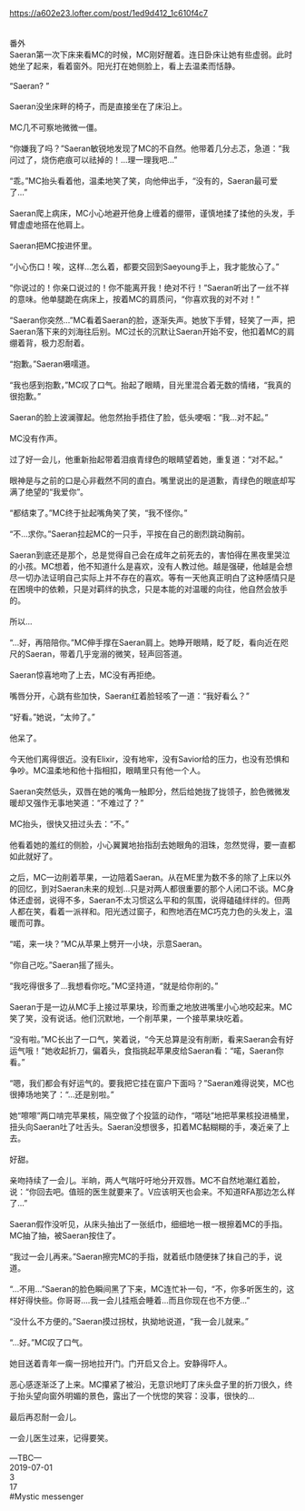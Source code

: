 https://a602e23.lofter.com/post/1ed9d412_1c610f4c7<br/>
<br/>
<br/>
番外<br/>
Saeran第一次下床来看MC的时候，MC刚好醒着。连日卧床让她有些虚弱。此时她坐了起来，看着窗外。阳光打在她侧脸上，看上去温柔而恬静。 <br/>
 <br/>
“Saeran? ” <br/>
 <br/>
Saeran没坐床畔的椅子，而是直接坐在了床沿上。 <br/>
 <br/>
MC几不可察地微微一僵。 <br/>
 <br/>
“你嫌我了吗？”Saeran敏锐地发现了MC的不自然。他带着几分忐忑，急道：“我问过了，烧伤疤痕可以祛掉的！...理一理我吧...” <br/>
 <br/>
“乖。”MC抬头看着他，温柔地笑了笑，向他伸出手，“没有的，Saeran最可爱了...” <br/>
 <br/>
Saeran爬上病床，MC小心地避开他身上缠着的绷带，谨慎地揉了揉他的头发，手臂虚虚地搭在他肩上。 <br/>
 <br/>
Saeran把MC按进怀里。 <br/>
 <br/>
“小心伤口！唉，这样...怎么着，都要交回到Saeyoung手上，我才能放心了。” <br/>
 <br/>
“你说过的！你亲口说过的！你不能离开我！绝对不行！”Saeran听出了一丝不祥的意味。他单腿跪在病床上，按着MC的肩质问，“你喜欢我的对不对！” <br/>
 <br/>
“Saeran你突然...”MC看着Saeran的脸，逐渐失声。她放下手臂，轻笑了一声，把Saeran落下来的刘海往后别。MC过长的沉默让Saeran开始不安，他扣着MC的肩绷着背，极力忍耐着。 <br/>
 <br/>
“抱歉。”Saeran嗫嚅道。 <br/>
 <br/>
“我也感到抱歉，”MC叹了口气。抬起了眼睛，目光里混合着无数的情绪，“我真的很抱歉。” <br/>
 <br/>
Saeran的脸上波澜骤起。他忽然抬手捂住了脸，低头哽咽：“我...对不起。” <br/>
 <br/>
MC没有作声。 <br/>
 <br/>
过了好一会儿，他重新抬起带着泪痕青绿色的眼睛望着她，重复道：“对不起。” <br/>
 <br/>
眼神是与之前的口是心非截然不同的直白。嘴里说出的是道歉，青绿色的眼底却写满了绝望的“我爱你”。 <br/>
 <br/>
“都结束了。”MC终于扯起嘴角笑了笑，“我不怪你。” <br/>
 <br/>
“不...求你。”Saeran拉起MC的一只手，平按在自己的剧烈跳动胸前。 <br/>
 <br/>
Saeran到底还是那个，总是觉得自己会在成年之前死去的，害怕得在黑夜里哭泣的小孩。MC想着，他不知道什么是喜欢，没有人教过他。越是强硬，他越是会想尽一切办法证明自己实际上并不存在的喜欢。等有一天他真正明白了这种感情只是在困境中的依赖，只是对羁绊的执念，只是本能的对温暖的向往，他自然会放手的。 <br/>
 <br/>
所以... <br/>
 <br/>
“...好，再陪陪你。”MC伸手撑在Saeran肩上。她睁开眼睛，眨了眨，看向近在咫尺的Saeran，带着几乎宠溺的微笑，轻声回答道。 <br/>
 <br/>
Saeran惊喜地吻了上去，MC没有再拒绝。 <br/>
 <br/>
嘴唇分开，心跳有些加快，Saeran红着脸轻咳了一道：“我好看么？” <br/>
 <br/>
“好看。”她说，“太帅了。” <br/>
 <br/>
他呆了。 <br/>
 <br/>
今天他们离得很近。没有Elixir，没有地牢，没有Savior给的压力，也没有恐惧和争吵。MC温柔地和他十指相扣，眼睛里只有他一个人。 <br/>
 <br/>
Saeran突然低头，双唇在她的嘴角一触即分，然后给她拢了拢领子，脸色微微发暖却又强作无事地笑道：“不难过了？” <br/>
 <br/>
MC抬头，很快又扭过头去：“不。” <br/>
 <br/>
他看着她的羞红的侧脸，小心翼翼地抬指刮去她眼角的泪珠，忽然觉得，要一直都如此就好了。 <br/>
 <br/>
之后，MC一边削着苹果，一边陪着Saeran。从在ME里为数不多的除了上床以外的回忆，到对Saeran未来的规划...只是对两人都很重要的那个人闭口不谈。MC身体还虚弱，说得不多，Saeran不太习惯这么平和的氛围，说得磕磕绊绊的。但两人都在笑，看着一派祥和。阳光透过窗子，和煦地洒在MC巧克力色的头发上，温暖而可靠。 <br/>
 <br/>
“喏，来一块？”MC从苹果上劈开一小块，示意Saeran。 <br/>
 <br/>
“你自己吃。”Saeran摇了摇头。 <br/>
 <br/>
“我吃得很多了...我想看你吃。”MC坚持道，“就是给你削的。” <br/>
 <br/>
Saeran于是一边从MC手上接过苹果块，珍而重之地放进嘴里小心地咬起来。MC笑了笑，没有说话。他们沉默地，一个削苹果，一个接苹果块吃着。 <br/>
 <br/>
“没有啦。”MC长出了一口气，笑着说，“今天总算是没有削断，看来Saeran会有好运气哦！”她收起折刀，偏着头，食指挑起苹果皮给Saeran看：“喏，Saeran你看。” <br/>
 <br/>
“嗯，我们都会有好运气的。要我把它挂在窗户下面吗？”Saeran难得说笑，MC也很捧场地笑了：“...还是别啦。” <br/>
 <br/>
她“嚓嚓”两口啃完苹果核，隔空做了个投篮的动作，“嗒哒”地把苹果核投进桶里，扭头向Saeran吐了吐舌头。Saeran没想很多，扣着MC黏糊糊的手，凑近亲了上去。 <br/>
 <br/>
好甜。 <br/>
 <br/>
亲吻持续了一会儿。半晌，两人气喘吁吁地分开双唇。MC不自然地潮红着脸，说：“你回去吧。值班的医生就要来了。V应该明天也会来。不知道RFA那边怎么样了...” <br/>
 <br/>
Saeran假作没听见，从床头抽出了一张纸巾，细细地一根一根擦着MC的手指。MC抽了抽，被Saeran按住了。 <br/>
 <br/>
“我过一会儿再来。”Saeran擦完MC的手指，就着纸巾随便抹了抹自己的手，说道。 <br/>
 <br/>
“...不用...”Saeran的脸色瞬间黑了下来，MC连忙补一句，“不，你多听医生的，这样好得快些。你哥哥....我一会儿挂瓶会睡着...而且你现在也不方便...” <br/>
 <br/>
“没什么不方便的。”Saeran摸过拐杖，执拗地说道，“我一会儿就来。” <br/>
 <br/>
“...好。”MC叹了口气。 <br/>
 <br/>
她目送着青年一瘸一拐地拉开门。门开启又合上。安静得吓人。 <br/>
 <br/>
恶心感逐渐泛了上来。MC攥紧了被沿，无意识地盯了床头盘子里的折刀很久，终于抬头望向窗外明媚的景色，露出了一个恍惚的笑容：没事，很快的... <br/>
 <br/>
最后再忍耐一会儿。 <br/>
 <br/>
一会儿医生过来，记得要笑。 <br/>
 <br/>
—TBC—<br/>
2019-07-01<br/>
3<br/>
17<br/>
#Mystic messenger<br/>
